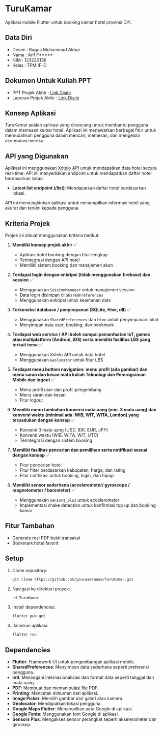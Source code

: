 # TuruKamar
Aplikasi mobile Flutter untuk booking kamar hotel provinsi DIY.

## Data Diri

- Dosen : Bagus Muhammad Akbar
- Nama : Arif F*****
- NIM : 123220136
- Kelas : TPM IF-D

## Dokumen Untuk Kuliah PPT

- PPT Projek Akhir : [Link Disini](https://www.canva.com/design/DAGpwCqc-DA/95Bhc3OLJV9vFNiE5G_jkA/edit)
- Laporan Projek Akhir : [Link Disini]([https://docs.google.com/](https://docs.google.com/document/d/18eAxOyaWCwpzyZIK1w-eFOn4QVmLglc8vPEDpYtzKxs/edit?tab=t.32qtn1spo45x#heading=h.m331mu8vje67))

## Konsep Aplikasi

TuruKamar adalah aplikasi yang dirancang untuk membantu pengguna dalam memesan kamar hotel. Aplikasi ini menawarkan berbagai fitur untuk memudahkan pengguna dalam mencari, memesan, dan mengelola akomodasi mereka.

## API yang Digunakan

Aplikasi ini menggunakan [Xotelo API](https://xotelo.com/#endpoint-search) untuk mendapatkan data hotel secara real-time. API ini menyediakan endpoint untuk mendapatkan daftar hotel berdasarkan lokasi.

- **Latest list endpoint (/list)**: Mendapatkan daftar hotel berdasarkan lokasi.

API ini memungkinkan aplikasi untuk menampilkan informasi hotel yang akurat dan terkini kepada pengguna.


## Kriteria Projek

Projek ini dibuat menggunakan kriteria berikut:

1. **Memiliki konsep projek akhir** ✅
   - Aplikasi hotel booking dengan fitur lengkap
   - Terintegrasi dengan API hotel
   - Memiliki sistem booking dan manajemen akun

2. **Terdapat login dengan enkripsi (tidak menggunakan firebase) dan session** ✅
   - Menggunakan `SessionManager` untuk manajemen session
   - Data login disimpan di `SharedPreferences`
   - Menggunakan enkripsi untuk keamanan data

3. **Terkoneksi database / penyimpanan (SQLite, Hive, dll)** ✅
   - Menggunakan `SharedPreferences` dan `Hive` untuk penyimpanan lokal
   - Menyimpan data user, booking, dan bookmark

4. **Terdapat web service / API boleh sampai pemanfaatan IoT, games atau multiplatform (Android, iOS) serta memiliki fasilitas LBS yang terkait tema** ✅
   - Menggunakan Xotelo API untuk data hotel
   - Menggunakan `Geolocator` untuk fitur LBS

5. **Terdapat menu buttom navigation: menu profil (ada gambar) dan menu saran dan kesan mata kuliah Teknologi dan Pemrograman Mobile dan logout** ✅
   - Menu profil user dan profil pengembang
   - Menu saran dan kesan
   - Fitur logout

6. **Memiliki menu tambahan konversi mata uang (min. 3 mata uang) dan konversi waktu (minimal ada: WIB, WIT, WITA, London) yang terpadukan dengan konsep** ✅
   - Konversi 3 mata uang (USD, IDR, EUR, JPY)
   - Konversi waktu (WIB, WITA, WIT, UTC)
   - Terintegrasi dengan sistem booking

7. **Memiliki fasilitas pencarian dan pemilihan serta notifikasi sesuai dengan konsep** ✅
   - Fitur pencarian hotel
   - Fitur filter berdasarkan kabupaten, harga, dan rating
   - Fitur notifikasi untuk booking, login, dan topup

8. **Memiliki sensor sederhana (accelerometer/ gyroscope / magnetometer / barometer)** ✅
   - Menggunakan `sensors_plus` untuk accelerometer
   - Implementasi shake detection untuk konfirmasi top up dan booking kamar

## Fitur Tambahan
  - Generate resi PDF bukti transaksi
  - Bookmark hotel favorit


## Setup

1. Clone repository:
   ```bash
   git clone https://github.com/yourusername/TuruKamar.git
   ```

2. Navigasi ke direktori proyek:
   ```bash
   cd TuruKamar
   ```

3. Install dependencies:
   ```bash
   flutter pub get
   ```

4. Jalankan aplikasi:
   ```bash
   flutter run
   ```

## Dependencies

- **Flutter**: Framework UI untuk pengembangan aplikasi mobile.
- **SharedPreferences**: Menyimpan data sederhana seperti preferensi pengguna.
- **Intl**: Menangani internasionalisasi dan format data seperti tanggal dan mata uang.
- **PDF**: Membuat dan memanipulasi file PDF.
- **Printing**: Mencetak dokumen dari aplikasi.
- **Image Picker**: Memilih gambar dari galeri atau kamera.
- **Geolocator**: Mendapatkan lokasi pengguna.
- **Google Maps Flutter**: Menampilkan peta Google di aplikasi.
- **Google Fonts**: Menggunakan font Google di aplikasi.
- **Sensors Plus**: Mengakses sensor perangkat seperti akselerometer dan giroskop.
